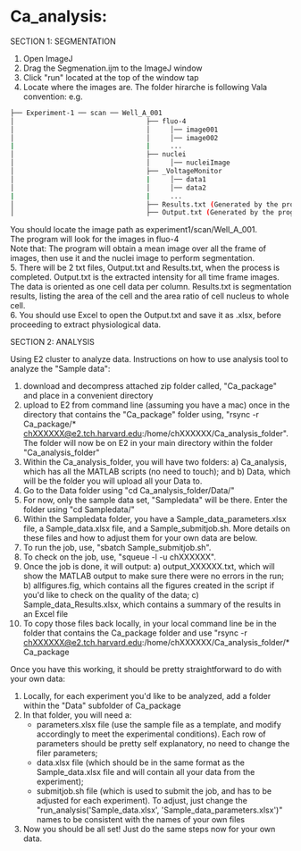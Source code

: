 # Ca_analysis: 
SECTION 1: SEGMENTATION
1. Open ImageJ
2. Drag the Segmenation.ijm to the ImageJ window
3. Click "run" located at the top of the window tap
4. Locate where the images are. The folder hirarche is following Vala convention:
e.g.
```bash
├── Experiment-1 ── scan ── Well_A_001
│                                 ├── fluo-4
│                                 │     │── image001
│                                 │     │── image002
|                                 |     ...
│                                 ├── nuclei
│                                 │     │── nucleiImage
│                                 ├── _VoltageMonitor
│                                 |     │── data1
│                                 │     │── data2
|                                 |     ...
│                                 ├── Results.txt (Generated by the program after processing all the images)
│                                 ├── Output.txt (Generated by the program after processing all the images)
```

You should locate the image path as experiment1/scan/Well_A_001.<br />
The program will look for the images in fluo-4 <br />
Note that: The program will obtain a mean image over all the frame of images, then use it and the nuclei image to perform segmentation.<br />
5. There will be 2 txt files, Output.txt and Results.txt, when the process is completed.
Output.txt is the extracted intensity for all time frame images. The data is oriented as one cell data per column.
Results.txt is segmentation results, listing the area of the cell and the area ratio of cell nucleus to whole cell.<br />
6. You should use Excel to open the Output.txt and save it as .xlsx, before proceeding to extract physiological data.

SECTION 2: ANALYSIS

Using E2 cluster to analyze data. 
Instructions on how to use analysis tool to analyze the "Sample data":
1) download and decompress attached zip folder called, "Ca_package" and place in a convenient directory
2) upload to E2 from command line (assuming you have a mac) once in the directory that contains the "Ca_package" folder using, "rsync -r Ca_package/* chXXXXXX@e2.tch.harvard.edu:/home/chXXXXXX/Ca_analysis_folder". The folder will now be on E2 in your main directory within the folder "Ca_analysis_folder"
3) Within the Ca_analysis_folder, you will have two folders: a) Ca_analysis, which has all the MATLAB scripts (no need to touch); and b) Data, which will be the folder you will upload all your Data to.
4) Go to the Data folder using "cd Ca_analysis_folder/Data/"
5) For now, only the sample data set, "Sampledata" will be there. Enter the folder using "cd Sampledata/"
6) Within the Sampledata folder, you have a Sample_data_parameters.xlsx file, a Sample_data.xlsx file, and a Sample_submitjob.sh. More details on these files and how to adjust them for your own data are below.
7) To run the job, use, "sbatch Sample_submitjob.sh". 
8) To check on the job, use, "squeue -l -u chXXXXXX​".
9) Once the job is done, it will output: a) output_XXXXXX.txt, which will show the MATLAB output to make sure there were no errors in the run; b) allfigures.fig, which contains all the figures created in the script if you'd like to check on the quality of the data; c) Sample_data_Results.xlsx, which contains a summary of the results in an Excel file
10) To copy those files back locally, in your local command line be in the folder that contains the Ca_package folder and use "rsync -r chXXXXXX@e2.tch.harvard.edu:/home/chXXXXXX/Ca_analysis_folder/* Ca_package

Once you have this working, it should be pretty straightforward to do with your own data:
1) Locally, for each experiment you'd like to be analyzed, add a folder within the "Data" subfolder of Ca_package
2) In that folder, you will need a: 
    - parameters.xlsx file (use the sample file as a template, and modify accordingly to meet the experimental conditions). Each row of parameters should be pretty self explanatory, no need to change the filer parameters; 
    - data.xlsx file (which should be in the same format as the Sample_data.xlsx file and will contain all your data from the experiment); 
    - submitjob.sh file (which is used to submit the job, and has to be adjusted for each experiment). To adjust, just change the "run_analysis('Sample_data.xlsx', 'Sample_data_parameters.xlsx')​" names to be consistent with the names of your own files 
3) Now you should be all set! Just do the same steps now for your own data.

